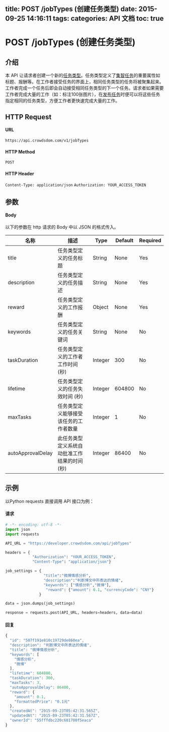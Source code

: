title: POST /jobTypes (创建任务类型)
date: 2015-09-25 14:16:11
tags:
categories: API 文档
toc: true
---

# POST /jobTypes (创建任务类型)

## 介绍

本 API 让请求者创建一个新的[任务类型](/任务类型)。任务类型定义了[集智任务](/集智任务)的重要属性如标题、报酬等。在工作者接受任务的界面上，相同任务类型的任务将被聚集起来。工作者完成一个任务后即会自动接受相同任务类型的下一个任务。请求者如果需要工作者完成大量的工作（如：标注100张图片），在[发布任务](/发布任务)时便可以将这些任务指定相同的任务类型，方便工作者更快速完成大量的工作。

## HTTP Request

#### URL

`https://api.crowdsdom.com/v1/jobTypes`

#### HTTP Method

`POST`

#### HTTP Header

`Content-Type: application/json`
`Authorization: YOUR_ACCESS_TOKEN`

## 参数

#### Body

以下的参数在 http 请求的 Body 中以 JSON 的格式传入。

名称 | 描述 | Type | Default | Required
--- | --- | --- | --- | ---
title| 任务类型定义的任务标题 | String | None | Yes
description| 任务类型定义的任务描述 | String | None | Yes
reward | 任务类型定义的工作报酬 | Object | None | Yes
keywords| 任务类型定义的任务关键词 | String | None | No
taskDuration | 任务类型定义的工作者工作时间 (秒) | Integer | 300 | No
lifetime | 任务类型定义的任务失效时间 (秒) | Integer | 604800 | No
maxTasks | 任务类型定义能够接受该任务的工作者数量 | Integer | 1 | No
autoApprovalDelay | 此任务类型定义系统自动批准工作结果的时间 (秒) | Integer | 86400 | No

## 示例

以Python requests 直接调用 API 接口为例：

#### 请求

```python
# -*- encoding: utf-8 -*-
import json
import requests

API_URL = "https://developer.crowdsdom.com/api/jobTypes"

headers = {
            "Authorization": "YOUR_ACCESS_TOKEN", 
            "Content-Type": "application/json"}

job_settings = { 
                 "title":"微博情感分析", 
                 "description":"判断博文中所表达的情绪",
                 "keywords": ["情感分析","微博"], 
                  "reward": {"amount": 0.1, "currencyCode": "CNY"} 
               }

data = json.dumps(job_settings)

response = requests.post(API_URL, headers=headers, data=data)

```

#### 回复

```javascript
{
  "id": "507f191e810c19729de860ea",
  "description": "判断博文中所表达的情绪",
  "title": "微博情感分析",
  "keywords": [
    "情感分析",
    "微博"
  ],
  "lifetime": 604800,
  "taskDuration": 300,
  "maxTasks": 3,
  "autoApprovalDelay": 86400,
  "reward": {
    "amount": 0.1,
    "formattedPrice": "0.1元"
  },
  "createdAt": "2015-09-23T05:42:31.565Z",
  "updatedAt": "2015-09-23T05:42:31.567Z",  
  "ownerId": "55fffdbc220c681700f5eaca"
}
```